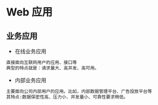 # Web 应用

## 业务应用
* 在线业务应用
```md
直接面向互联网用户的应用、接口等
典型的特点就是：请求量大、高并发、高可用。
```
* 内部业务应用
```md
主要面向公司内部用户的应用。比如，内部数据管理平台、广告投放平台等
其特点:数据保密性高、压力小、并发量小、可靠性要求稍低。
```